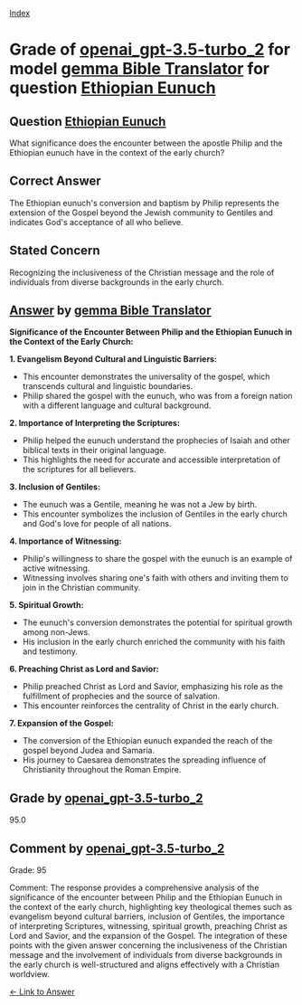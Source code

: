 
[Index](../../../../index.md)
# Grade of [openai_gpt-3.5-turbo_2](../../../grading_models/openai_gpt-3.5-turbo_2.md) for model [gemma Bible Translator](../../../answering_models/gemma_Bible_Translator.md) for question [Ethiopian Eunuch](../../../questions/Ethiopian_Eunuch.md)

## Question [Ethiopian Eunuch](../../../questions/Ethiopian_Eunuch.md)
What significance does the encounter between the apostle Philip and the Ethiopian eunuch have in the context of the early church?

## Correct Answer
The Ethiopian eunuch's conversion and baptism by Philip represents the extension of the Gospel beyond the Jewish community to Gentiles and indicates God's acceptance of all who believe.

## Stated Concern
Recognizing the inclusiveness of the Christian message and the role of individuals from diverse backgrounds in the early church.

## [Answer](../Ethiopian_Eunuch.md) by [gemma Bible Translator](../../../answering_models/gemma_Bible_Translator.md)
**Significance of the Encounter Between Philip and the Ethiopian Eunuch in the Context of the Early Church:**

**1. Evangelism Beyond Cultural and Linguistic Barriers:**

* This encounter demonstrates the universality of the gospel, which transcends cultural and linguistic boundaries.
* Philip shared the gospel with the eunuch, who was from a foreign nation with a different language and cultural background.


**2. Importance of Interpreting the Scriptures:**

* Philip helped the eunuch understand the prophecies of Isaiah and other biblical texts in their original language.
* This highlights the need for accurate and accessible interpretation of the scriptures for all believers.


**3. Inclusion of Gentiles:**

* The eunuch was a Gentile, meaning he was not a Jew by birth.
* This encounter symbolizes the inclusion of Gentiles in the early church and God's love for people of all nations.


**4. Importance of Witnessing:**

* Philip's willingness to share the gospel with the eunuch is an example of active witnessing.
* Witnessing involves sharing one's faith with others and inviting them to join in the Christian community.


**5. Spiritual Growth:**

* The eunuch's conversion demonstrates the potential for spiritual growth among non-Jews.
* His inclusion in the early church enriched the community with his faith and testimony.


**6. Preaching Christ as Lord and Savior:**

* Philip preached Christ as Lord and Savior, emphasizing his role as the fulfillment of prophecies and the source of salvation.
* This encounter reinforces the centrality of Christ in the early church.


**7. Expansion of the Gospel:**

* The conversion of the Ethiopian eunuch expanded the reach of the gospel beyond Judea and Samaria.
* His journey to Caesarea demonstrates the spreading influence of Christianity throughout the Roman Empire.

## Grade by [openai_gpt-3.5-turbo_2](../../../grading_models/openai_gpt-3.5-turbo_2.md)
95.0

## Comment by [openai_gpt-3.5-turbo_2](../../../grading_models/openai_gpt-3.5-turbo_2.md)
Grade: 95

Comment: The response provides a comprehensive analysis of the significance of the encounter between Philip and the Ethiopian Eunuch in the context of the early church, highlighting key theological themes such as evangelism beyond cultural barriers, inclusion of Gentiles, the importance of interpreting Scriptures, witnessing, spiritual growth, preaching Christ as Lord and Savior, and the expansion of the Gospel. The integration of these points with the given answer concerning the inclusiveness of the Christian message and the involvement of individuals from diverse backgrounds in the early church is well-structured and aligns effectively with a Christian worldview.

[&lt;- Link to Answer](../Ethiopian_Eunuch.md)
